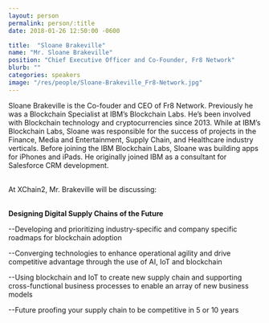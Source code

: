 ```yaml
---
layout: person
permalink: person/:title
date: 2018-01-26 12:50:00 -0600

title:  "Sloane Brakeville"
name: "Mr. Sloane Brakeville"
position: "Chief Executive Officer and Co-Founder, Fr8 Network"
blurb: ""
categories: speakers
image: "/res/people/Sloane-Brakeville_Fr8-Network.jpg"
---
```

Sloane Brakeville is the Co-fouder and CEO of Fr8 Network. Previously he was a Blockchain Specialist at IBM’s Blockchain Labs. He’s been involved with Blockchain technology and cryptocurrencies since 2013. While at IBM’s Blockchain Labs, Sloane was responsible for the success of projects in the Finance, Media and Entertainment, Supply Chain, and Healthcare industry verticals. Before joining the IBM Blockchain Labs, Sloane was building apps for iPhones and iPads. He originally joined IBM as a consultant for Salesforce CRM development.

<br>
At XChain2, Mr. Brakeville will be discussing:
<br>
<br>
<p><b>Designing Digital Supply Chains of the Future</b></p>

<p>--Developing and prioritizing industry-specific and company specific roadmaps for blockchain adoption</p>
<p>--Converging technologies to enhance operational agility and drive competitive advantage through the use of AI, IoT and blockchain</p>
<p>--Using blockchain and IoT to create new supply chain and supporting cross-functional business processes to enable an array of new business models</p>
<p>--Future proofing your supply chain to be competitive in 5 or 10 years</p>
